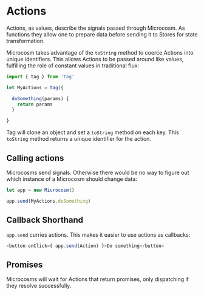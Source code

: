 # Actions

Actions, as values, describe the signals passed through Microcosm. As
functions they allow one to prepare data before sending it to Stores
for state transformation.

Microcosm takes advantage of the `toString` method to coerce Actions
into unique identifiers. This allows Actions to be passed around like
values, fulfilling the role of constant values in traditional flux:

```javascript
import { tag } from 'tag'

let MyActions = tag({

  doSomething(params) {
    return params
  }

}
```

Tag will clone an object and set a `toString` method on each key. This
`toString` method returns a unique identifier for the action.

## Calling actions

Microcosms send signals. Otherwise there would be no way to figure out
which instance of a Microcosm should change data:

```javascript
let app = new Microcosm()

app.send(MyActions.doSomething)
```

## Callback Shorthand

`app.send` curries actions. This makes it easier to use actions as
callbacks:

```javascript
<button onClick={ app.send(Action) }>Do something</button>
```

## Promises

Microcosms will wait for Actions that return promises, only
dispatching if they resolve successfully.
